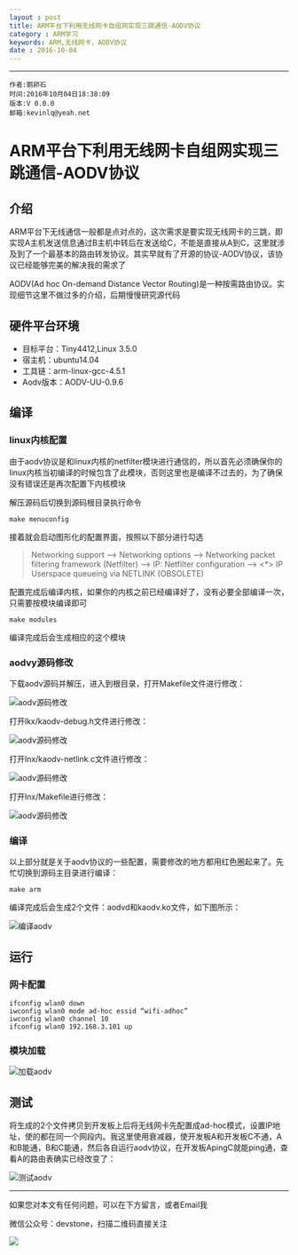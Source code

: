 ```yaml
---
layout : post
title: ARM平台下利用无线网卡自组网实现三跳通信-AODV协议
category : ARM学习
keywords: ARM,无线网卡，AODV协议
date : 2016-10-04
---
```


******

    作者:鹅卵石
    时间:2016年10月04日18:38:09
    版本:V 0.0.0
    邮箱:kevinlq@yeah.net

<!-- more -->

# ARM平台下利用无线网卡自组网实现三跳通信-AODV协议

## 介绍

ARM平台下无线通信一般都是点对点的，这次需求是要实现无线网卡的三跳，即实现A主机发送信息通过B主机中转后在发送给C，不能是直接从A到C，这里就涉及到了一个最基本的路由转发协议。其实早就有了开源的协议-AODV协议，该协议已经能够完美的解决我的需求了

AODV(Ad hoc On-demand Distance Vector Routing)是一种按需路由协议。实现细节这里不做过多的介绍，后期慢慢研究源代码

## 硬件平台环境

* 目标平台：Tiny4412,Linux 3.5.0 
* 宿主机：ubuntu14.04 
* 工具链：arm-linux-gcc-4.5.1 
* Aodv版本：AODV-UU-0.9.6

## 编译

### linux内核配置

由于aodv协议是和linux内核的netfilter模块进行通信的，所以首先必须确保你的linux内核当初编译的时候包含了此模块，否则这里也是编译不过去的，为了确保没有错误还是再次配置下内核模块

解压源码后切换到源码根目录执行命令

```
make menuconfig
```

接着就会启动图形化的配置界面，按照以下部分进行勾选

>Networking support —> Networking options —> 
Networking packet filtering framework (Netfilter) —> 
IP: Netfilter configuration —> 
<*> IP Userspace queueing via NETLINK (OBSOLETE)

配置完成后编译内核，如果你的内核之前已经编译好了，没有必要全部编译一次，只需要按模块编译即可

```
make modules 
```

编译完成后会生成相应的这个模块

### aodvy源码修改

下载aodv源码并解压，进入到根目录，打开Makefile文件进行修改：

![aodv源码修改](/res/img/blog/ARM学习/aodv_source.png)

打开lkx/kaodv-debug.h文件进行修改： 

![aodv源码修改](/res/img/blog/ARM学习/aodv_source2.png)

打开lnx/kaodv-netlink.c文件进行修改： 

![aodv源码修改](/res/img/blog/ARM学习/aodv_source3.png)

打开lnx/Makefile进行修改： 

![aodv源码修改](/res/img/blog/ARM学习/aodv_source4.png)


### 编译

以上部分就是关于aodv协议的一些配置，需要修改的地方都用红色圈起来了。先忙切换到源码主目录进行编译：

```
make arm
```

编译完成后会生成2个文件：aodvd和kaodv.ko文件，如下图所示：

![编译aodv](/res/img/blog/ARM学习/aodv_make.png)

## 运行

### 网卡配置

```
ifconfig wlan0 down 
iwconfig wlan0 mode ad-hoc essid “wifi-adhoc” 
iwconfig wlan0 channel 10 
ifconfig wlan0 192.168.3.101 up
```


### 模块加载

![加载aodv](/res/img/blog/ARM学习/aodv_load.png)

## 测试

将生成的2个文件拷贝到开发板上后将无线网卡先配置成ad-hoc模式，设置IP地址，使的都在同一个网段内。我这里使用衰减器，使开发板A和开发板C不通，A和B能通，B和C能通，然后各自运行aodv协议，在开发板ApingC就能ping通，查看A的路由表确实已经改变了：

![测试aodv](/res/img/blog/ARM学习/aodv_test.png)


---

如果您对本文有任何问题，可以在下方留言，或者Email我 

微信公众号：devstone，扫描二维码直接关注

![](/res/img/blog/qrcode_for_devstone.jpg)